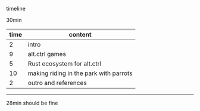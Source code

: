 timeline

30min

| time | content |
|---|---|
| 2 | intro |
| 9 | alt.ctrl games |
| 5 | Rust ecosystem for alt.ctrl |
| 10 | making riding in the park with parrots |
| 2 | outro and references |
---
28min should be fine
